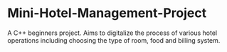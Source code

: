 # Mini-Hotel-Management-Project
A C++ beginners project. Aims to digitalize the process of various hotel operations including choosing the type of room, food and billing system.

